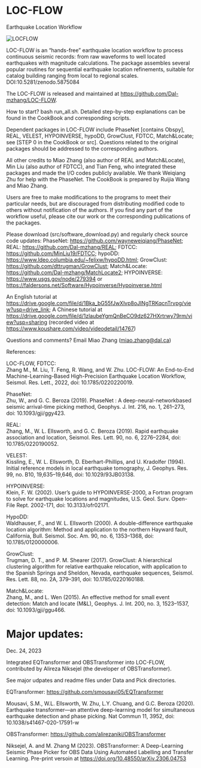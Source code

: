 # LOC-FLOW
Earthquake Location Workflow

![LOCFLOW](https://user-images.githubusercontent.com/51533859/157482787-af57edf4-a2da-48c8-b1f3-090c48bd3bbf.jpg)

LOC-FLOW is an “hands-free” earthquake location workflow to process continuous seismic records: from raw waveforms to well located earthquakes with magnitude calculations. The package assembles several popular routines for sequential earthquake location refinements, suitable for catalog building ranging from local to regional scales. DOI:10.5281/zenodo.5875084

The LOC-FLOW is released and maintained at https://github.com/Dal-mzhang/LOC-FLOW.

How to start? bash run_all.sh. 
Detailed step-by-step explanations can be found in the CookBook and corresponding scripts.

Dependent packages in LOC-FLOW include PhaseNet [contains Obspy], REAL, VELEST, HYPOINVERSE, hypoDD, GrowClust, FDTCC, Match&Locate; see [STEP 0 in the CookBook or src]. Questions related to the original packages should be addressed to the corresponding authors.

All other credits to Miao Zhang (also author of REAL and Match&Locate), Min Liu (also author of FDTCC), and Tian Feng, who integrated these packages and made the I/O codes publicly available. We thank Weiqiang Zhu for help with the PhaseNet. The CookBook is prepared by Ruijia Wang and Miao Zhang.

Users are free to make modifications to the programs to meet their particular needs, but are discouraged from distributing modified code to others without notification of the authors. If you find any part of the workflow useful, please cite our work or the corresponding publications of the packages.

Please download (src/software_download.py) and regularly check source code updates: PhaseNet: https://github.com/wayneweiqiang/PhaseNet; REAL: https://github.com/Dal-mzhang/REAL; FDTCC: https://github.com/MinLiu19/FDTCC; hypoDD: https://www.ldeo.columbia.edu/~felixw/hypoDD.html; GrowClust: https://github.com/dttrugman/GrowClust; Match&Locate: https://github.com/Dal-mzhang/MatchLocate2; HYPOINVERSE: https://www.usgs.gov/node/279394 or https://faldersons.net/Software/Hypoinverse/Hypoinverse.html

An English tutorial at https://drive.google.com/file/d/1Bka_bG55fJwXlvp8oJINgTRKqcnTrvpg/view?usp=drive_link; A Chinese tutorial at https://drive.google.com/file/d/1zlaubeYgmQnBeCO9dz627HXrtrwy79rm/view?usp=sharing (recorded video at https://www.koushare.com/video/videodetail/14767)

Questions and comments? Email Miao Zhang (miao.zhang@dal.ca)                                                                      

References:

LOC-FLOW, FDTCC:  
Zhang M., M. Liu, T. Feng, R. Wang, and W. Zhu. LOC-FLOW: An End-to-End Machine-Learning-Based High-Precision Earthquake Location Workflow, Seismol. Res. Lett., 2022, doi: 10.1785/0220220019.

PhaseNet:  
Zhu, W., and G. C. Beroza (2019). PhaseNet : A deep-neural-networkbased seismic arrival-time picking method, Geophys. J. Int. 216, no. 1, 261–273, doi: 10.1093/gji/ggy423.  

REAL:  
Zhang, M., W. L. Ellsworth, and G. C. Beroza (2019). Rapid earthquake association and location, Seismol. Res. Lett. 90, no. 6, 2276–2284, doi: 10.1785/0220190052.  

VELEST:  
Kissling, E., W. L. Ellsworth, D. Eberhart-Phillips, and U. Kradolfer (1994). Initial reference models in local earthquake tomography, J. Geophys. Res. 99, no. B10, 19,635–19,646, doi: 10.1029/93JB03138.  

HYPOINVERSE:  
Klein, F. W. (2002). User’s guide to HYPOINVERSE-2000, a Fortran program to solve for earthquake locations and magnitudes, U.S. Geol. Surv. Open-File Rept. 2002-171, doi: 10.3133/ofr02171.  

HypoDD:  
Waldhauser, F., and W. L. Ellsworth (2000). A double-difference earthquake location algorithm: Method and application to the northern Hayward fault, California, Bull. Seismol. Soc. Am. 90, no. 6, 1353–1368, doi: 10.1785/0120000006.  

GrowClust:  
Trugman, D. T., and P. M. Shearer (2017). GrowClust: A hierarchical clustering algorithm for relative earthquake relocation, with application
to the Spanish Springs and Sheldon, Nevada, earthquake sequences, Seismol. Res. Lett. 88, no. 2A, 379–391, doi: 10.1785/0220160188.  

Match&Locate:  
Zhang, M., and L. Wen (2015). An effective method for small event detection: Match and locate (M&L), Geophys. J. Int. 200, no. 3, 1523–1537, doi: 10.1093/gji/ggu466.

# Major updates:
Dec. 24, 2023

Integrated EQTransformer and OBSTransformer into LOC-FLOW, contributed by Alireza Niksejel (the developer of OBSTransformer).

See major udpates and readme files under Data and Pick directories.

EQTransformer: https://github.com/smousavi05/EQTransformer 

Mousavi, S.M., W.L. Ellsworth, W. Zhu, L.Y. Chuang, and G.C. Beroza (2020). Earthquake transformer—an attentive deep-learning model for simultaneous earthquake detection and phase picking. Nat Commun 11, 3952, doi: 10.1038/s41467-020-17591-w

OBSTransformer: https://github.com/alirezaniki/OBSTransformer 

Niksejel, A. and M. Zhang M (2023). OBSTransformer: A Deep-Learning Seismic Phase Picker for OBS Data Using Automated Labelling and Transfer Learning. Pre-print versoin at https://doi.org/10.48550/arXiv.2306.04753
